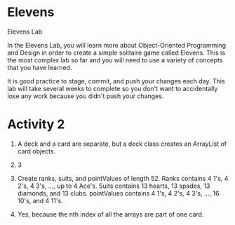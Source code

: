 # Elevens
Elevens Lab

<p>In the Elevens Lab, you will learn more about Object-Oriented Programming and Design in order to create a simple solitaire game called Elevens. This is the most complex lab so far and you will need to use a variety of concepts that you have learned.</p>

<p>It is good practice to stage, commit, and push your changes each day. This lab will take several weeks to complete so you don't want to accidentally lose any work because you didn't push your changes.</p>

# Activity 2

1) A deck and a card are separate, but a deck class creates an ArrayList of card objects.

2) 3 

3) Create ranks, suits, and pointValues of length 52. Ranks contains 4 1's, 4 2's, 4 3's, ..., up to 4 Ace's. Suits contains 13 hearts, 13 spades, 13 diamonds, and 13 clubs. pointValues contains 4 1's, 4 2's, 4 3's, ..., 16 10's, and 4 11's.

4) Yes, because the nth index of all the arrays are part of one card.
